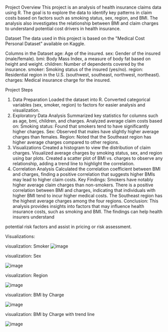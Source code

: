 Project Overview
This project is an analysis of health insurance claims data using R. The goal is to explore the data to identify key patterns in claim costs based on factors such as smoking status, sex, region, and BMI. The analysis also investigates the relationship between BMI and claim charges to understand potential cost drivers in health insurance.

Dataset
The data used in this project is based on the "Medical Cost Personal Dataset" available on Kaggle.

Columns in the Dataset
age: Age of the insured.
sex: Gender of the insured (male/female).
bmi: Body Mass Index, a measure of body fat based on height and weight.
children: Number of dependents covered by the insurance.
smoker: Smoking status of the insured (yes/no).
region: Residential region in the U.S. (southwest, southeast, northwest, northeast).
charges: Medical insurance charge for the insured.

Project Steps
1. Data Preparation
Loaded the dataset into R.
Converted categorical variables (sex, smoker, region) to factors for easier analysis and visualization.
2. Exploratory Data Analysis
Summarized key statistics for columns such as age, bmi, children, and charges.
Analyzed average claim costs based on:
Smoking status: Found that smokers tend to have significantly higher charges.
Sex: Observed that males have slightly higher average charges than females.
Region: Noted that the Southeast region has higher average charges compared to other regions.
3. Visualizations
Created a histogram to view the distribution of claim charges.
Visualized average charges by smoking status, sex, and region using bar plots.
Created a scatter plot of BMI vs. charges to observe any relationship, adding a trend line to highlight the correlation.
4. Correlation Analysis
Calculated the correlation coefficient between BMI and charges, finding a positive correlation that suggests higher BMIs may lead to higher claim costs.
Key Findings:
Smokers have notably higher average claim charges than non-smokers.
There is a positive correlation between BMI and charges, indicating that individuals with higher BMI tend to incur higher medical costs.
The Southeast region has the highest average charges among the four regions.
Conclusion:
This analysis provides insights into factors that may influence health insurance costs, such as smoking and BMI. The findings can help health insurers understand

potential risk factors and assist in pricing or risk assessment.

Visualizations:

visualization: Smoker
![image](https://github.com/user-attachments/assets/52acce60-15b8-4493-b6d5-7657f8d8522d)

visualization: Sex

![image](https://github.com/user-attachments/assets/055a04b1-4caa-487d-a2c4-1fd4c0e05f1c)

visualization: Region

![image](https://github.com/user-attachments/assets/b313bb79-9d62-4b04-abfc-2d27fc63c35a)

visualization: BMI by Charge

![image](https://github.com/user-attachments/assets/8cd2766d-78c4-4cca-9d69-317fcfba2b53)

visualization: BMI by Charge with trend line

![image](https://github.com/user-attachments/assets/f3efeba4-046e-4b7b-9f95-531ae75c45d8)






